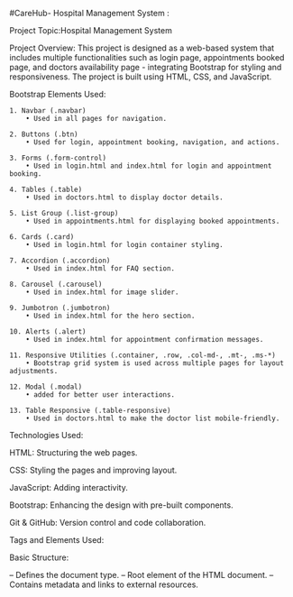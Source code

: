 #CareHub- Hospital Management System :

Project Topic:Hospital Management System 

Project Overview:
	This project is designed as a web-based system that includes multiple functionalities such as login page, appointments booked page, and doctors availability page - integrating Bootstrap for styling and responsiveness. The project is built using HTML, CSS, and JavaScript.


Bootstrap Elements Used:

	1. Navbar (.navbar)
		• Used in all pages for navigation.

	2. Buttons (.btn)
		• Used for login, appointment booking, navigation, and actions.

	3. Forms (.form-control)
		• Used in login.html and index.html for login and appointment booking.

	4. Tables (.table)
		• Used in doctors.html to display doctor details.

	5. List Group (.list-group)
		• Used in appointments.html for displaying booked appointments.

	6. Cards (.card)
		• Used in login.html for login container styling.

	7. Accordion (.accordion)
		• Used in index.html for FAQ section.

	8. Carousel (.carousel)
		• Used in index.html for image slider.

	9. Jumbotron (.jumbotron)
		• Used in index.html for the hero section.

	10. Alerts (.alert)
		• Used in index.html for appointment confirmation messages.

	11. Responsive Utilities (.container, .row, .col-md-, .mt-, .ms-*)
		• Bootstrap grid system is used across multiple pages for layout adjustments.

	12. Modal (.modal)
		• added for better user interactions.

	13. Table Responsive (.table-responsive)
		• Used in doctors.html to make the doctor list mobile-friendly.


Technologies Used:

HTML: Structuring the web pages.

CSS: Styling the pages and improving layout.

JavaScript: Adding interactivity.

Bootstrap: Enhancing the design with pre-built components.

Git & GitHub: Version control and code collaboration.


Tags and Elements Used:

Basic Structure:

<!doctype html> – Defines the document type.

<html> – Root element of the HTML document.

<head> – Contains metadata and links to external resources.

<title> – Sets the page title.

<link> – Links an external CSS file.

<script> – Links an external JavaScript file.

<body> – Contains the visible page content.


Layout Elements:

<div> – Containers for layout structure.

<main> – Wraps the main content of the page.

<nav> – Defines navigation bars.

<section> – Groups related content.

<footer> – Defines the footer section.


Form Elements:

<form> – Defines forms for user input.

<label> – Provides labels for form fields.

<input> – Used for text fields, radio buttons, checkboxes.

type="text" – Input for name, email, phone, etc.

type="password" – Secure input for passwords.

type="radio" – Selection buttons.

type="checkbox" – Multiple selections.

type="submit" – Submit button.

type="reset" – Reset button.

<textarea> – Multi-line input for comments.

<select> – Dropdown menu for selection.

<option> – Defines choices within the <select> dropdown.

Table Elements (For Data Display):

<table> – Creates a table for structured data.

<thead> – Defines the header section of the table.

<tr> – Defines a table row.

<th> – Table header cells.

<tbody> – Contains the body of the table where data is displayed dynamically.

Validation & Error Handling:

<div> – Used to display error messages (e.g., style="display:none; color:red;").

Team members’ individual contributions:

1.Aadil Abdul Karim  :
 Appointments.html
Carousel
Accordion
Modal 
Table responsive

2.Aravind Balaji:
Index.html
Navbar
List Group
Modal 
Table responsive

3.Arfath Ahmed Sharieff :
style.css
Buttons
Responsive utilities
Modal 
Table responsive

4.Maharshi Rinkubhai Patel:
doctors.html
Forms
Jumbotron
Modal 
Table responsive

5.Monisha N:
Login.html
Tables
Cards
Modal 
Table responsive






